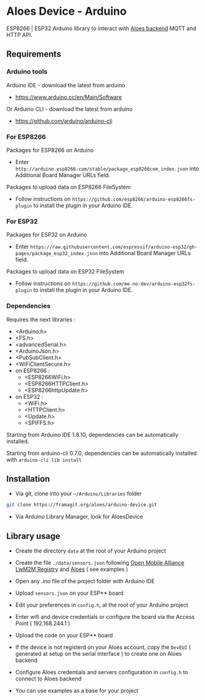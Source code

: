 # Aloes Device - Arduino

ESP8266 | ESP32 Arduino library to interact with [Aloes backend](https://framagit.org/aloes/device-manager) MQTT and HTTP API.


## Requirements

### Arduino tools

Arduino IDE - download the latest from arduino

- https://www.arduino.cc/en/Main/Software

Or Arduino CLI - download the latest from arduino

- https://github.com/arduino/arduino-cli


### For ESP8266 

Packages for ESP8266 on Arduino

- Enter `http://arduino.esp8266.com/stable/package_esp8266com_index.json` into Additional Board Manager URLs field.

Packages to upload data on ESP8266 FileSystem

- Follow instructions on `https://github.com/esp8266/arduino-esp8266fs-plugin` to install the plugin in your Arduino IDE.


### For ESP32 

Packages for ESP32 on Arduino

- Enter `https://raw.githubusercontent.com/espressif/arduino-esp32/gh-pages/package_esp32_index.json` into Additional Board Manager URLs field.

Packages to upload data on ESP32 FileSystem

- Follow instructions on `https://github.com/me-no-dev/arduino-esp32fs-plugin` to install the plugin in your Arduino IDE.


### Dependencies

Requires the next libraries :  
- <Arduino.h>
- <FS.h>
- <advancedSerial.h>
- <ArduinoJson.h>
- <PubSubClient.h>
- <WiFiClientSecure.h>
- on ESP8266 :
	- <ESP8266WiFi.h>
	- <ESP8266HTTPClient.h>
	- <ESP8266httpUpdate.h>
- on ESP32 :
	- <WiFi.h>
	- <HTTPClient.h>
	- <Update.h>
	- <SPIFFS.h>

Starting from Arduino IDE 1.8.10, dependencies can be automatically installed.

Starting from arduino-cli 0.7.0, dependencies can be automatically installed with `arduino-cli lib install`

## Installation

- Via git, clone into your `~/Arduino/Libraries` folder
```bash 
git clone https://framagit.org/aloes/arduino-device.git 
```

- Via Arduino Library Manager, look for AloesDevice


## Library usage

- Create the directory `data` at the root of your Arduino project

- Create the file `./data/sensors.json` following [Open Mobile Alliance LwM2M Registry](http://openmobilealliance.org/wp/OMNA/LwM2M/LwM2MRegistry.html) and [Aloes](https://aloes.io/about?tab=docs) ( see examples )

- Open any .ino file of the project folder with Arduino IDE

- Upload `sensors.json` on your ESP** board

- Edit your preferences in `config.h`, at the root of your Arduino project

- Enter wifi and device credentials or configure the board via the Access Point ( 192.168.244.1 )

- Upload the code on your ESP** board

- If the device is not registerd on your Aloes account, copy the `DevEUI` ( generated at setup on the serial interface ) to create one on Aloes backend

- Configure Aloes credentials and servers configuration in  `config.h` to connect to Aloes backend

- You can use examples as a base for your project